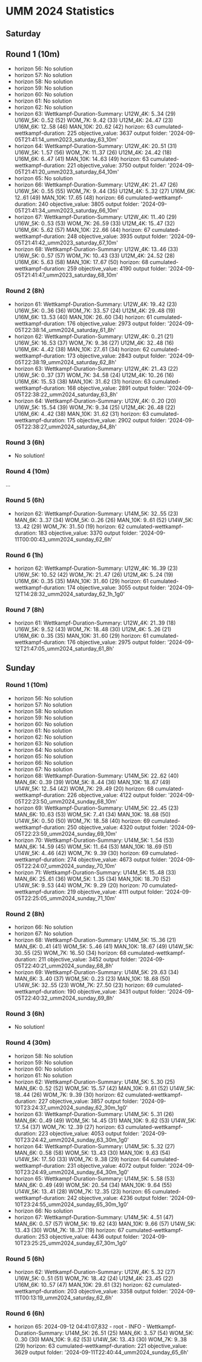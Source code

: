 # UMM 2024 Statistics


## Saturday

## Round 1 (10m)

- horizon 56: No solution
- horizon 57: No solution
- horizon 58: No solution
- horizon 59: No solution
- horizon 60: No solution
- horizon 61: No solution
- horizon 62: No solution
- horizon 63:
    Wettkampf-Duration-Summary:
    U12W_4K: 5..34 (29)
    U16W_5K: 0..52 (52)
    WOM_7K: 9..42 (33)
    U12M_4K: 24..47 (23)
    U16M_6K: 12..58 (46)
    MAN_10K: 20..62 (42)
    horizon: 63
    cumulated-wettkampf-duration: 225
    objective_value: 3637
    output folder: '2024-09-05T21:41:14_umm2023_saturday_63_10m'
- horizon 64:
    Wettkampf-Duration-Summary:
    U12W_4K: 20..51 (31)
    U16W_5K: 1..57 (56)
    WOM_7K: 11..37 (26)
    U12M_4K: 24..42 (18)
    U16M_6K: 6..47 (41)
    MAN_10K: 14..63 (49)
    horizon: 63
    cumulated-wettkampf-duration: 221
    objective_value: 3750
    output folder: '2024-09-05T21:41:20_umm2023_saturday_64_10m'
- horizon 65: No solution
- horizon 66:
    Wettkampf-Duration-Summary:
    U12W_4K: 21..47 (26)
    U16W_5K: 0..55 (55)
    WOM_7K: 9..44 (35)
    U12M_4K: 5..32 (27)
    U16M_6K: 12..61 (49)
    MAN_10K: 17..65 (48)
    horizon: 66
    cumulated-wettkampf-duration: 240
    objective_value: 3805
    output folder: '2024-09-05T21:41:34_umm2023_saturday_66_10m'
- horizon 67:
    Wettkampf-Duration-Summary:
    U12W_4K: 11..40 (29)
    U16W_5K: 0..53 (53)
    WOM_7K: 26..59 (33)
    U12M_4K: 15..47 (32)
    U16M_6K: 5..62 (57)
    MAN_10K: 22..66 (44)
    horizon: 67
    cumulated-wettkampf-duration: 248
    objective_value: 3935
    output folder: '2024-09-05T21:41:42_umm2023_saturday_67_10m'
- horizon 68: 
    Wettkampf-Duration-Summary:
    U12W_4K: 13..46 (33)
    U16W_5K: 0..57 (57)
    WOM_7K: 10..43 (33)
    U12M_4K: 24..52 (28)
    U16M_6K: 5..63 (58)
    MAN_10K: 17..67 (50)
    horizon: 68
    cumulated-wettkampf-duration: 259
    objective_value: 4190
    output folder: '2024-09-05T21:41:47_umm2023_saturday_68_10m'

### Round 2 (8h)

- horizon 61:
    Wettkampf-Duration-Summary:
    U12W_4K: 19..42 (23)
    U16W_5K: 0..36 (36)
    WOM_7K: 33..57 (24)
    U12M_4K: 29..48 (19)
    U16M_6K: 13..53 (40)
    MAN_10K: 26..60 (34)
    horizon: 61
    cumulated-wettkampf-duration: 176
    objective_value: 2973
    output folder: '2024-09-05T22:38:14_umm2024_saturday_61_8h'
- horizon 62:
    Wettkampf-Duration-Summary:
    U12W_4K: 0..21 (21)
    U16W_5K: 16..53 (37)
    WOM_7K: 9..36 (27)
    U12M_4K: 32..48 (16)
    U16M_6K: 4..42 (38)
    MAN_10K: 27..61 (34)
    horizon: 62
    cumulated-wettkampf-duration: 173
    objective_value: 2843
    output folder: '2024-09-05T22:38:19_umm2024_saturday_62_8h'
- horizon 63:
    Wettkampf-Duration-Summary:
    U12W_4K: 21..43 (22)
    U16W_5K: 0..37 (37)
    WOM_7K: 34..58 (24)
    U12M_4K: 10..26 (16)
    U16M_6K: 15..53 (38)
    MAN_10K: 31..62 (31)
    horizon: 63
    cumulated-wettkampf-duration: 168
    objective_value: 2891
    output folder: '2024-09-05T22:38:22_umm2024_saturday_63_8h'
- horizon 64:
    Wettkampf-Duration-Summary:
    U12W_4K: 0..20 (20)
    U16W_5K: 15..54 (39)
    WOM_7K: 9..34 (25)
    U12M_4K: 26..48 (22)
    U16M_6K: 4..42 (38)
    MAN_10K: 31..62 (31)
    horizon: 63
    cumulated-wettkampf-duration: 175
    objective_value: 2902
    output folder: '2024-09-05T22:38:27_umm2024_saturday_64_8h'

### Round 3 (6h)

- No solution!

### Round 4 (10m)

...

### Round 5 (6h)

- horizon 62:
    Wettkampf-Duration-Summary:
    U14M_5K: 32..55 (23)
    MAN_6K: 3..37 (34)
    WOM_5K: 0..26 (26)
    MAN_10K: 9..61 (52)
    U14W_5K: 13..42 (29)
    WOM_7K: 31..50 (19)
    horizon: 62
    cumulated-wettkampf-duration: 183
    objective_value: 3370
    output folder: '2024-09-11T00:00:43_umm2024_sunday_62_6h'

### Round 6 (1h)

- horizon 62:
    Wettkampf-Duration-Summary:
        U12W_4K: 16..39 (23)
        U16W_5K: 10..52 (42)
        WOM_7K: 21..47 (26)
        U12M_4K: 5..24 (19)
        U16M_6K: 0..35 (35)
        MAN_10K: 31..60 (29)
    horizon: 61
    cumulated-wettkampf-duration: 174
    objective_value: 3055
    output folder: '2024-09-12T14:28:32_umm2024_saturday_62_1h_1g0'

### Round 7 (8h)

- horizon 61:
Wettkampf-Duration-Summary:
  U12W_4K: 21..39 (18)
  U16W_5K: 9..52 (43)
  WOM_7K: 18..48 (30)
  U12M_4K: 5..26 (21)
  U16M_6K: 0..35 (35)
  MAN_10K: 31..60 (29)
horizon: 61
cumulated-wettkampf-duration: 176
objective_value: 2975
output folder: '2024-09-12T21:47:05_umm2024_saturday_61_8h'


## Sunday

### Round 1 (10m)

- horizon 56: No solution
- horizon 57: No solution
- horizon 58: No solution
- horizon 59: No solution
- horizon 60: No solution
- horizon 61: No solution
- horizon 62: No solution
- horizon 63: No solution
- horizon 64: No solution
- horizon 65: No solution
- horizon 66: No solution
- horizon 67: No solution
- horizon 68:
    Wettkampf-Duration-Summary:
    U14M_5K: 22..62 (40)
    MAN_6K: 0..39 (39)
    WOM_5K: 8..44 (36)
    MAN_10K: 18..67 (49)
    U14W_5K: 12..54 (42)
    WOM_7K: 29..49 (20)
    horizon: 68
    cumulated-wettkampf-duration: 226
    objective_value: 4122
    output folder: '2024-09-05T22:23:50_umm2024_sunday_68_10m'
- horizon 69:
    Wettkampf-Duration-Summary:
    U14M_5K: 22..45 (23)
    MAN_6K: 10..63 (53)
    WOM_5K: 7..41 (34)
    MAN_10K: 18..68 (50)
    U14W_5K: 0..50 (50)
    WOM_7K: 18..58 (40)
    horizon: 69
    cumulated-wettkampf-duration: 250
    objective_value: 4320
    output folder: '2024-09-05T22:23:59_umm2024_sunday_69_10m'
- horizon 70:
    Wettkampf-Duration-Summary:
    U14M_5K: 1..54 (53)
    MAN_6K: 14..59 (45)
    WOM_5K: 11..64 (53)
    MAN_10K: 18..69 (51)
    U14W_5K: 4..46 (42)
    WOM_7K: 9..39 (30)
    horizon: 69
    cumulated-wettkampf-duration: 274
    objective_value: 4673
    output folder: '2024-09-05T22:24:07_umm2024_sunday_70_10m'
- horizon 71:
    Wettkampf-Duration-Summary:
    U14M_5K: 15..48 (33)
    MAN_6K: 25..61 (36)
    WOM_5K: 1..35 (34)
    MAN_10K: 18..70 (52)
    U14W_5K: 9..53 (44)
    WOM_7K: 9..29 (20)
    horizon: 70
    cumulated-wettkampf-duration: 219
    objective_value: 4111
    output folder: '2024-09-05T22:25:05_umm2024_sunday_71_10m'

### Round 2 (8h)

- horizon 66: No solution
- horizon 67: No solution
- horizon 68:
    Wettkampf-Duration-Summary:
    U14M_5K: 15..36 (21)
    MAN_6K: 0..41 (41)
    WOM_5K: 5..46 (41)
    MAN_10K: 18..67 (49)
    U14W_5K: 30..55 (25)
    WOM_7K: 16..50 (34)
    horizon: 68
    cumulated-wettkampf-duration: 211
    objective_value: 3452
    output folder: '2024-09-05T22:40:21_umm2024_sunday_68_8h'
- horizon 69:
    Wettkampf-Duration-Summary:
    U14M_5K: 29..63 (34)
    MAN_6K: 3..40 (37)
    WOM_5K: 0..23 (23)
    MAN_10K: 18..68 (50)
    U14W_5K: 32..55 (23)
    WOM_7K: 27..50 (23)
    horizon: 69
    cumulated-wettkampf-duration: 190
    objective_value: 3431
    output folder: '2024-09-05T22:40:32_umm2024_sunday_69_8h'

### Round 3 (6h)

- No solution!

### Round 4 (30m)

- horizon 58: No solution
- horizon 59: No solution
- horizon 60: No solution
- horizon 61: No solution
- horizon 62:
    Wettkampf-Duration-Summary:
    U14M_5K: 5..30 (25)
    MAN_6K: 0..52 (52)
    WOM_5K: 15..57 (42)
    MAN_10K: 9..61 (52)
    U14W_5K: 18..44 (26)
    WOM_7K: 9..39 (30)
    horizon: 62
    cumulated-wettkampf-duration: 227
    objective_value: 3857
    output folder: '2024-09-10T23:24:37_umm2024_sunday_62_30m_1g0'
- horizon 63:
    Wettkampf-Duration-Summary:
    U14M_5K: 5..31 (26)
    MAN_6K: 0..49 (49)
    WOM_5K: 14..45 (31)
    MAN_10K: 9..62 (53)
    U14W_5K: 17..54 (37)
    WOM_7K: 12..39 (27)
    horizon: 63
    cumulated-wettkampf-duration: 223
    objective_value: 4053
    output folder: '2024-09-10T23:24:42_umm2024_sunday_63_30m_1g0'
- horizon 64:
    Wettkampf-Duration-Summary:
    U14M_5K: 5..32 (27)
    MAN_6K: 0..58 (58)
    WOM_5K: 13..43 (30)
    MAN_10K: 9..63 (54)
    U14W_5K: 17..50 (33)
    WOM_7K: 9..38 (29)
    horizon: 64
    cumulated-wettkampf-duration: 231
    objective_value: 4072
    output folder: '2024-09-10T23:24:49_umm2024_sunday_64_30m_1g0'
- horizon 65:
    Wettkampf-Duration-Summary:
    U14M_5K: 5..58 (53)
    MAN_6K: 0..49 (49)
    WOM_5K: 20..54 (34)
    MAN_10K: 9..64 (55)
    U14W_5K: 13..41 (28)
    WOM_7K: 12..35 (23)
    horizon: 65
    cumulated-wettkampf-duration: 242
    objective_value: 4236
    output folder: '2024-09-10T23:24:55_umm2024_sunday_65_30m_1g0'
- horizon 66: No solution
- horizon 67:
    Wettkampf-Duration-Summary:
    U14M_5K: 4..51 (47)
    MAN_6K: 0..57 (57)
    WOM_5K: 19..62 (43)
    MAN_10K: 9..66 (57)
    U14W_5K: 13..43 (30)
    WOM_7K: 18..37 (19)
    horizon: 67
    cumulated-wettkampf-duration: 253
    objective_value: 4436
    output folder: '2024-09-10T23:25:25_umm2024_sunday_67_30m_1g0'

### Round 5 (6h)

- horizon 62:
    Wettkampf-Duration-Summary:
      U12W_4K: 5..32 (27)
      U16W_5K: 0..51 (51)
      WOM_7K: 18..42 (24)
      U12M_4K: 23..45 (22)
      U16M_6K: 10..57 (47)
      MAN_10K: 29..61 (32)
    horizon: 62
    cumulated-wettkampf-duration: 203
    objective_value: 3358
    output folder: '2024-09-11T00:13:19_umm2024_saturday_62_6h'

### Round 6 (6h)

- horizon 65:
    2024-09-12 04:41:07,832 - root - INFO - Wettkampf-Duration-Summary:
        U14M_5K: 26..51 (25)
        MAN_6K: 3..57 (54)
        WOM_5K: 0..30 (30)
        MAN_10K: 9..62 (53)
        U14W_5K: 13..43 (30)
        WOM_7K: 9..38 (29)
    horizon: 63
    cumulated-wettkampf-duration: 221
    objective_value: 3629
    output folder: '2024-09-11T22:40:44_umm2024_sunday_65_6h'
